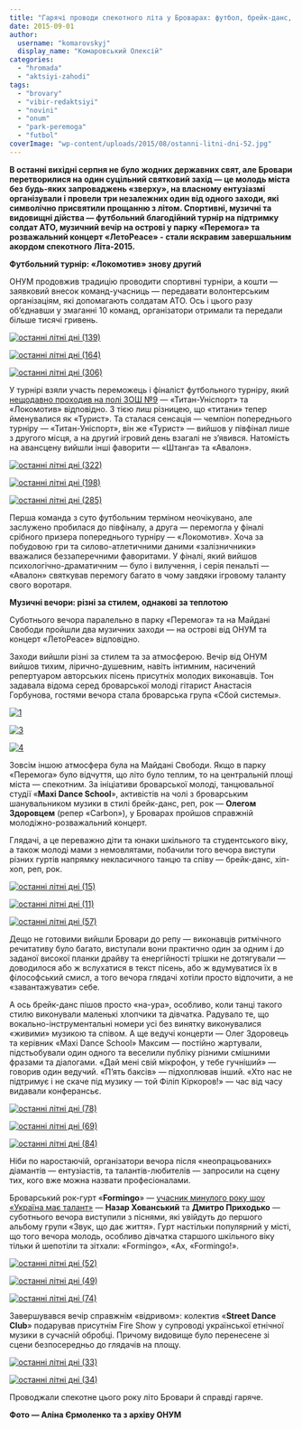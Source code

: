 ```yaml
---
title: "Гарячі проводи спекотного літа у Броварах: футбол, брейк-данс, «Formingo» та файєр-шоу"
date: 2015-09-01
author: 
  username: "komarovskyj"
  display_name: "Комаровський Олексій"
categories: 
  - "hromada"
  - "aktsiyi-zahodi"
tags: 
  - "brovary"
  - "vibir-redaktsiyi"
  - "novini"
  - "onum"
  - "park-peremoga"
  - "futbol"
coverImage: "wp-content/uploads/2015/08/ostanni-litni-dni-52.jpg"
---
```


**В останні вихідні серпня не було жодних державних свят, але Бровари перетворилися на один суцільний святковий захід — це молодь міста без будь-яких запроваджень «зверху», на власному ентузіазмі організували і провели три незалежних один від одного заходи, які символічно присвятили прощанню з літом. Спортивні, музичні та видовищні дійства — футбольний благодійний турнір на підтримку солдат АТО, музичний вечір на острові у парку «Перемога» та розважальний концерт «Лето****Peace****» - стали яскравим завершальним акордом спекотного Літа-2015.**

**Футбольний турнір: «Локомотив» знову другий**

ОНУМ продовжив традицію проводити спортивні турніри, а кошти — заявковий внесок команд-учасниць — передавати волонтерським організаціям, які допомагають солдатам АТО. Ось і цього разу об’єднавши у змаганні 10 команд, організатори отримали та передали більше тисячі гривень.

[![останні літні дні (139)](https://mpz.brovary.org/wp-content/uploads/2015/08/ostanni-litni-dni-139.jpg)](https://mpz.brovary.org/wp-content/uploads/2015/08/ostanni-litni-dni-139.jpg)

[![останні літні дні (164)](https://mpz.brovary.org/wp-content/uploads/2015/08/ostanni-litni-dni-164.jpg)](https://mpz.brovary.org/wp-content/uploads/2015/08/ostanni-litni-dni-164.jpg)

[![останні літні дні (306)](https://mpz.brovary.org/wp-content/uploads/2015/08/ostanni-litni-dni-306.jpg)](https://mpz.brovary.org/wp-content/uploads/2015/08/ostanni-litni-dni-306.jpg)

У турнірі взяли участь переможець і фіналіст футбольного турніру, який [нещодавно проходив на полі ЗОШ №9](https://mpz.brovary.org/futbolni-prystrasti-na-shkilnomu-stadioni-onum-proviv-blagodijnyj-turnir/) — «Титан-Уніспорт» та «Локомотив» відповідно. З тією лиш різницею, що «титани» тепер йменувалися як «Турист». Та сталася сенсація — чемпіон попереднього турніру — «Титан-Уніспорт», він же «Турист» — вийшов у півфінал лише з другого місця, а на другий ігровий день взагалі не з’явився. Натомість на авансцену вийшли інші фаворити — «Штанга» та «Авалон».

[![останні літні дні (322)](https://mpz.brovary.org/wp-content/uploads/2015/08/ostanni-litni-dni-322.jpg)](https://mpz.brovary.org/wp-content/uploads/2015/08/ostanni-litni-dni-322.jpg)

[![останні літні дні (198)](https://mpz.brovary.org/wp-content/uploads/2015/08/ostanni-litni-dni-198.jpg)](https://mpz.brovary.org/wp-content/uploads/2015/08/ostanni-litni-dni-198.jpg)

[![останні літні дні (285)](https://mpz.brovary.org/wp-content/uploads/2015/08/ostanni-litni-dni-285.jpg)](https://mpz.brovary.org/wp-content/uploads/2015/08/ostanni-litni-dni-285.jpg)

Перша команда з суто футбольним терміном неочікувано, але заслужено пробилася до півфіналу, а друга — перемогла у фіналі срібного призера попереднього турніру — «Локомотив». Хоча за побудовою гри та силово-атлетичними даними «залізничники» вважалися беззаперечними фаворитами. У фіналі, який вийшов психологічно-драматичним — було і вилучення, і серія пенальті — «Авалон» святкував перемогу багато в чому завдяки ігровому таланту свого воротаря.

**Музичні вечори: різні за стилем, однакові за теплотою**

Суботнього вечора паралельно в парку «Перемога» та на Майдані Свободи пройшли два музичних заходи — на острові від ОНУМ та концерт «ЛетоPeace» відповідно.

Заходи вийшли різні за стилем та за атмосферою. Вечір від ОНУМ вийшов тихим, лірично-душевним, навіть інтимним, насичений репертуаром авторських пісень присутніх молодих виконавців. Тон задавала відома серед броварської молоді гітарист Анастасія Горбунова, гостями вечора стала броварська група «Сбой системы».

[![1](https://mpz.brovary.org/wp-content/uploads/2015/08/17.jpg)](https://mpz.brovary.org/wp-content/uploads/2015/08/17.jpg)

[![3](https://mpz.brovary.org/wp-content/uploads/2015/08/34.jpg)](https://mpz.brovary.org/wp-content/uploads/2015/08/34.jpg)

[![4](https://mpz.brovary.org/wp-content/uploads/2015/08/44.jpg)](https://mpz.brovary.org/wp-content/uploads/2015/08/44.jpg)

Зовсім іншою атмосфера була на Майдані Свободи. Якщо в парку «Перемога» було відчуття, що літо було теплим, то на центральній площі міста — спекотним. За ініціативи броварської молоді, танцювальної студії «**Maxi Dance School**», активістів на чолі з броварським шанувальником музики в стилі брейк-данс, реп, рок — **Олегом Здоровцем** (репер «Carbon»), у Броварах пройшов справжній молодіжно-розважальний концерт.

Глядачі, а це переважно діти та юнаки шкільного та студентського віку, а також молоді мами з немовлятами, побачили того вечора виступи різних гуртів напрямку некласичного танцю та співу — брейк-данс, хіп-хоп, реп, рок.

[![останні літні дні (15)](https://mpz.brovary.org/wp-content/uploads/2015/08/ostanni-litni-dni-15.jpg)](https://mpz.brovary.org/wp-content/uploads/2015/08/ostanni-litni-dni-15.jpg)

[![останні літні дні (11)](https://mpz.brovary.org/wp-content/uploads/2015/08/ostanni-litni-dni-11.jpg)](https://mpz.brovary.org/wp-content/uploads/2015/08/ostanni-litni-dni-11.jpg)

[![останні літні дні (57)](https://mpz.brovary.org/wp-content/uploads/2015/08/ostanni-litni-dni-57.jpg)](https://mpz.brovary.org/wp-content/uploads/2015/08/ostanni-litni-dni-57.jpg)

Дещо не готовими вийшли Бровари до репу — виконавців ритмічного речитативу було багато, виступали вони практично один за одним і до заданої високої планки драйву та енергійності трішки не дотягували — доводилося або ж вслухатися в текст пісень, або ж вдумуватися їх в філософський смисл, а того вечора глядачі хотіли просто відпочити, а не «завантажувати» себе.

А ось брейк-данс пішов просто «на-ура», особливо, коли танці такого стилю виконували маленькі хлопчики та дівчатка. Радувало те, що вокально-інструментальні номери усі без винятку виконувалися «живими» музикою та співом. А ще ведучі концерти — Олег Здоровець та керівник «Maxi Dance School» Максим — постійно жартували, підстьобували один одного та веселили публіку різними смішними фразами та діалогами. «Дай мені свій мікрофон, у тебе гучніший» — говорив один ведучий. «П’ять баксів» — підхоплював інший. «Хто нас не підтримує і не скаче під музику — той Філіп Кіркоров!» — час від часу видавали конферансьє.

[![останні літні дні (78)](https://mpz.brovary.org/wp-content/uploads/2015/08/ostanni-litni-dni-78.jpg)](https://mpz.brovary.org/wp-content/uploads/2015/08/ostanni-litni-dni-78.jpg)

[![останні літні дні (69)](https://mpz.brovary.org/wp-content/uploads/2015/08/ostanni-litni-dni-69.jpg)](https://mpz.brovary.org/wp-content/uploads/2015/08/ostanni-litni-dni-69.jpg)

[![останні літні дні (84)](https://mpz.brovary.org/wp-content/uploads/2015/08/ostanni-litni-dni-84.jpg)](https://mpz.brovary.org/wp-content/uploads/2015/08/ostanni-litni-dni-84.jpg)

Ніби по наростаючій, організатори вечора після «неопрацьованих» діамантів — ентузіастів, та талантів-любителів — запросили на сцену тих, кого вже можна назвати професіоналами.

Броварський рок-гурт «**Formingo**» — [учасник минулого року шоу «Україна має талант»](https://www.youtube.com/watch?v=5ayEbgfPYYY) — **Назар Хованський** та **Дмитро Приходько** — суботнього вечора виступили з піснями, які увійдуть до першого альбому групи «Звук, що дає життя». Гурт настільки популярний у місті, що того вечора молодь, особливо дівчатка старшого шкільного віку тільки й шепотіли та зітхали: «Formingo», «Ах, «Formingo!».

[![останні літні дні (52)](https://mpz.brovary.org/wp-content/uploads/2015/08/ostanni-litni-dni-52.jpg)](https://mpz.brovary.org/wp-content/uploads/2015/08/ostanni-litni-dni-52.jpg)

[![останні літні дні (49)](https://mpz.brovary.org/wp-content/uploads/2015/08/ostanni-litni-dni-49.jpg)](https://mpz.brovary.org/wp-content/uploads/2015/08/ostanni-litni-dni-49.jpg)

[![останні літні дні (74)](https://mpz.brovary.org/wp-content/uploads/2015/08/ostanni-litni-dni-74.jpg)](https://mpz.brovary.org/wp-content/uploads/2015/08/ostanni-litni-dni-74.jpg)

Завершувався вечір справжнім «відривом»: колектив «**Street Dance Club**» подарував присутнім Fire Show у супроводі української етнічної музики в сучасній обробці. Причому видовище було перенесене зі сцени безпосередньо до глядачів на площу.

[![останні літні дні (33)](https://mpz.brovary.org/wp-content/uploads/2015/08/ostanni-litni-dni-33.jpg)](https://mpz.brovary.org/wp-content/uploads/2015/08/ostanni-litni-dni-33.jpg)

[![останні літні дні (34)](https://mpz.brovary.org/wp-content/uploads/2015/08/ostanni-litni-dni-34.jpg)](https://mpz.brovary.org/wp-content/uploads/2015/08/ostanni-litni-dni-34.jpg)

Проводжали спекотне цього року літо Бровари й справді гаряче.

**Фото — Аліна Єрмоленко та з архіву ОНУМ**
